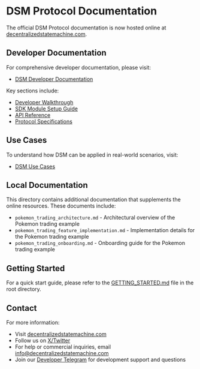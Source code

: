 # DSM Protocol Documentation

The official DSM Protocol documentation is now hosted online at [decentralizedstatemachine.com](https://decentralizedstatemachine.com).

## Developer Documentation

For comprehensive developer documentation, please visit:
- [DSM Developer Documentation](https://decentralizedstatemachine.com/devdocs/index.html)

Key sections include:
- [Developer Walkthrough](https://decentralizedstatemachine.com/devdocs/dsm_dev_walkthrough.html)
- [SDK Module Setup Guide](https://decentralizedstatemachine.com/devdocs/dsm_sdk_module_setup.html)
- [API Reference](https://decentralizedstatemachine.com/devdocs/dsm_dev_reference.html)
- [Protocol Specifications](https://decentralizedstatemachine.com/devdocs/dsm_protocol_specs.html)

## Use Cases

To understand how DSM can be applied in real-world scenarios, visit:
- [DSM Use Cases](https://decentralizedstatemachine.com/usecasedocs/index.html)

## Local Documentation

This directory contains additional documentation that supplements the online resources. These documents include:

- `pokemon_trading_architecture.md` - Architectural overview of the Pokemon trading example
- `pokemon_trading_feature_implementation.md` - Implementation details for the Pokemon trading example
- `pokemon_trading_onboarding.md` - Onboarding guide for the Pokemon trading example

## Getting Started

For a quick start guide, please refer to the [GETTING_STARTED.md](../GETTING_STARTED.md) file in the root directory.

## Contact

For more information:
- Visit [decentralizedstatemachine.com](https://decentralizedstatemachine.com)
- Follow us on [X/Twitter](https://x.com/dsm_sovereign)
- For help or commercial inquiries, email [info@decentralizedstatemachine.com](mailto:info@decentralizedstatemachine.com)
- Join our [Developer Telegram](https://t.me/+agb3_DHBcCI5MTkx) for development support and questions
